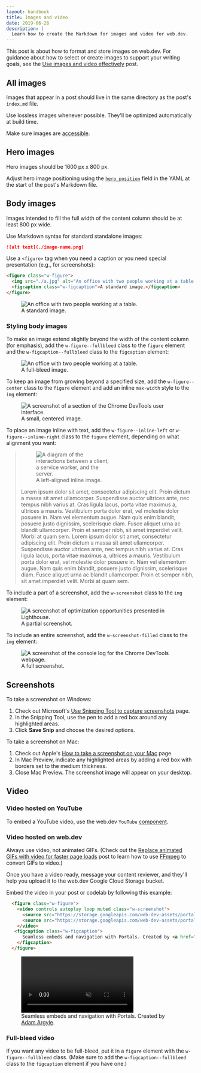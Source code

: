 ```yaml
---
layout: handbook
title: Images and video
date: 2019-06-26
description: |
  Learn how to create the Markdown for images and video for web.dev.
---
```


This post is about how to format and store images on web.dev. For guidance about how to select or create images to support your writing goals, see the [Use images and video effectively](/handbook/use-media) post.

## All images
Images that appear in a post should live in the same directory as the post's `index.md` file.

Use lossless images whenever possible. They'll be optimized automatically at build time.

Make sure images are [accessible](/handbook/inclusion-and-accessibility#use-inclusive-images).

## Hero images
Hero images should be 1600 px x 800 px.

Adjust hero image positioning using the [`hero_position`](/handbook/markup-post-codelab/#set-up-the-yaml) field in the YAML at the start of the post's Markdown file.

## Body images
Images intended to fill the full width of the content column should be at least 800 px wide.

Use Markdown syntax for standard standalone images:

```md
![alt text](./image-name.png)
```

Use a `<figure>` tag when you need a caption or you need special presentation (e.g., for screenshots):

```html
<figure class="w-figure">
  <img src="./a.jpg" alt="An office with two people working at a table.">
  <figcaption class="w-figcaption">A standard image.</figcaption>
</figure>
```

<figure class="w-figure">
  <img src="./a.jpg" alt="An office with two people working at a table.">
  <figcaption class="w-figcaption">A standard image.</figcaption>
</figure>

### Styling body images
To make an image extend slightly beyond the width of the content column (for emphasis), add the `w-figure--fullbleed` class to the `figure` element and the `w-figcaption--fullbleed` class to the `figcaption` element:

<figure class="w-figure w-figure--fullbleed">
  <img src="./a.jpg" alt="An office with two people working at a table.">
  <figcaption class="w-figcaption w-figcaption--fullbleed">
    A full-bleed image.
  </figcaption>
</figure>

To keep an image from growing beyond a specified size, add the `w-figure--center` class to the `figure` element and add an inline `max-width` style to the `img` element:

<figure class="w-figure w-figure--center">
  <img src="./image-small.png" alt="A screenshot of a section of the Chrome DevTools user interface." style="max-width: 400px;">
  <figcaption class="w-figcaption">
    A small, centered image.
    </figcaption>
</figure>

To place an image inline with text, add the `w-figure--inline-left` or `w-figure--inline-right` class to the `figure` element, depending on what alignment you want:

<blockquote>
  <figure class="w-figure w-figure--inline-left">
    <img class="w-screenshot" src="./image-inline.png" alt="A diagram of the interactions between a client, a service worker, and the server." style="max-width: 200px;">
    <figcaption class="w-figcaption">
      A left-aligned inline image.
    </figcaption>
  </figure>
  <p>
    Lorem ipsum dolor sit amet, consectetur adipiscing elit. Proin dictum a massa sit amet ullamcorper. Suspendisse auctor ultrices ante, nec tempus nibh varius at. Cras ligula lacus, porta vitae maximus a, ultrices a mauris. Vestibulum porta dolor erat, vel molestie dolor posuere in. Nam vel elementum augue. Nam quis enim blandit, posuere justo dignissim, scelerisque diam. Fusce aliquet urna ac blandit ullamcorper. Proin et semper nibh, sit amet imperdiet velit. Morbi at quam sem. Lorem ipsum dolor sit amet, consectetur adipiscing elit. Proin dictum a massa sit amet ullamcorper. Suspendisse auctor ultrices ante, nec tempus nibh varius at. Cras ligula lacus, porta vitae maximus a, ultrices a mauris. Vestibulum porta dolor erat, vel molestie dolor posuere in. Nam vel elementum augue. Nam quis enim blandit, posuere justo dignissim, scelerisque diam. Fusce aliquet urna ac blandit ullamcorper. Proin et semper nibh, sit amet imperdiet velit. Morbi at quam sem.
  </p>
</blockquote>

To include a part of a screenshot, add the `w-screenshot` class to the `img` element:

<figure class="w-figure">
  <img class="w-screenshot" src="./img2.png" alt="A screenshot of optimization opportunities presented in Lighthouse.">
  <figcaption class="w-figcaption">
    A partial screenshot.
  </figcaption>
</figure>

To include an entire screenshot, add the `w-screenshot-filled` class to the `img` element:

<figure class="w-figure">
  <img class="w-screenshot w-screenshot--filled" src="./image-screenshot.png" alt="A screenshot of the console log for the Chrome DevTools webpage.">
  <figcaption class="w-figcaption">
    A full screenshot.
  </figcaption>
</figure>


## Screenshots
To take a screenshot on Windows:
1. Check out Microsoft's [Use Snipping Tool to capture screenshots](https://support.microsoft.com/en-us/help/13776/windows-use-snipping-tool-to-capture-screenshots) page.
1. In the Snipping Tool, use the pen to add a red box around any highlighted areas.
1. Click **Save Snip** and choose the desired options.

To take a screenshot on Mac:
1. Check out Apple's [How to take a screenshot on your Mac](https://support.apple.com/en-us/HT201361) page.
1. In Mac Preview, indicate any highlighted areas by adding a red box with borders set to the medium thickness.
1. Close Mac Preview. The screenshot image will appear on your desktop.

## Video

### Video hosted on YouTube
To embed a YouTube video, use the web.dev `YouTube` [component](/handbook/web-dev-components).

### Video hosted on web.dev
Always use video, not animated GIFs. (Check out the [Replace animated GIFs with video for faster page loads](/replace-gifs-with-videos/) post to learn how to use [FFmpeg](https://www.ffmpeg.org/) to convert GIFs to video.)

Once you have a video ready, message your content reviewer, and they'll help you upload it to the web.dev Google Cloud Storage bucket.

Embed the video in your post or codelab by following this example:
```html
  <figure class="w-figure">
    <video controls autoplay loop muted class="w-screenshot">
      <source src="https://storage.googleapis.com/web-dev-assets/portals_vp9.webm" type="video/webm; codecs=vp8">
      <source src="https://storage.googleapis.com/web-dev-assets/portals_h264.mp4" type="video/mp4; codecs=h264">
    </video>
   <figcaption class="w-figcaption">
      Seamless embeds and navigation with Portals. Created by <a href="https://twitter.com/argyleink">Adam Argyle</a>.
    </figcaption>
  </figure>
```
<figure class="w-figure">
  <video controls autoplay loop muted class="w-screenshot">
    <source src="https://storage.googleapis.com/web-dev-assets/portals_vp9.webm" type="video/webm; codecs=vp8">
    <source src="https://storage.googleapis.com/web-dev-assets/portals_h264.mp4" type="video/mp4; codecs=h264">
  </video>
 <figcaption class="w-figcaption">
    Seamless embeds and navigation with Portals. Created by <a href="https://twitter.com/argyleink">Adam Argyle</a>.
  </figcaption>
</figure>

### Full-bleed video
If you want any video to be full-bleed, put it in a `figure` element with the `w-figure--fullbleed` class. (Make sure to add the `w-figcaption--fullbleed` class to the `figcaption` element if you have one.)
